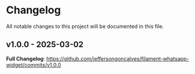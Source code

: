# Changelog

All notable changes to this project will be documented in this file.

## v1.0.0 - 2025-03-02

**Full Changelog**: https://github.com/jeffersongoncalves/filament-whatsapp-widget/commits/v1.0.0
